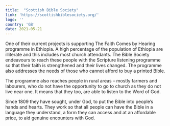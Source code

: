 ```yaml
---
title:  "Scottish Bible Society"
link: 'https://scottishbiblesociety.org/'
logo: ''
country: 'GB'
date: 2021-05-21
---
```

One of their current projects is supporting The Faith Comes by Hearing programme in Ethiopia.  A high percentage of the population of Ethiopia are illiterate and this includes most church attendants.  The Bible Society endeavours to reach these people with the Scripture listening programme so that their faith is strengthened and their lives changed.  The programme also addresses the needs of those who cannot afford to buy a printed Bible.

The programme also reaches people in rural areas – mostly farmers and labourers, who do not have the opportunity to go to church as they do not live near one.  It means that they too, are able to listen to the Word of God.

Since 1809 they have sought, under God, to put the Bible into people’s hands and hearts.  They work so that all people can have the Bible in a language they understand, a form they can access and at an affordable price, to aid genuine encounters with God.